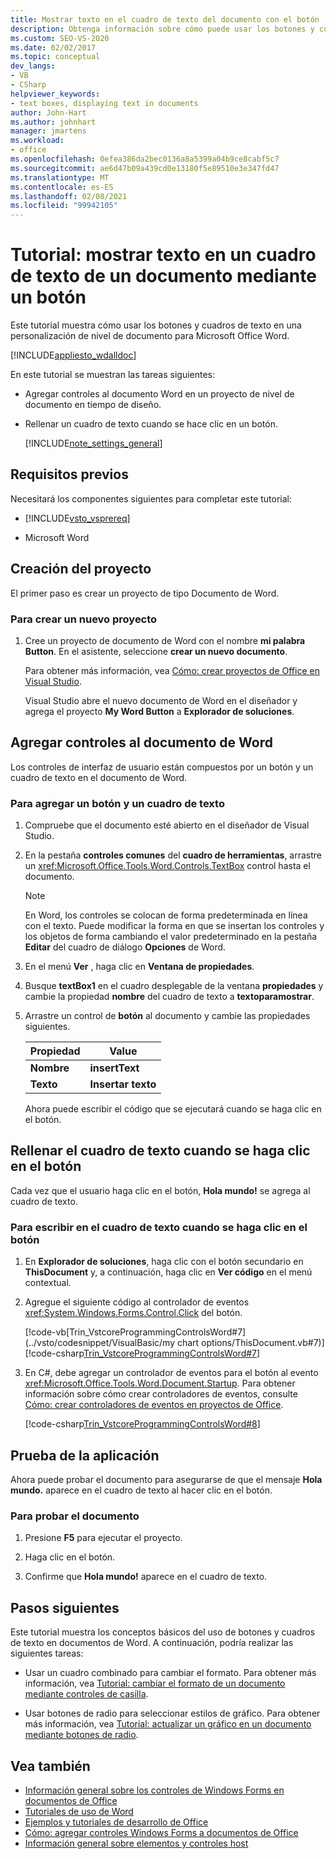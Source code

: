 ```yaml
---
title: Mostrar texto en el cuadro de texto del documento con el botón
description: Obtenga información sobre cómo puede usar los botones y cuadros de texto en una personalización de nivel de documento para Microsoft Word.
ms.custom: SEO-VS-2020
ms.date: 02/02/2017
ms.topic: conceptual
dev_langs:
- VB
- CSharp
helpviewer_keywords:
- text boxes, displaying text in documents
author: John-Hart
ms.author: johnhart
manager: jmartens
ms.workload:
- office
ms.openlocfilehash: 0efea386da2bec0136a8a5399a04b9ce8cabf5c7
ms.sourcegitcommit: ae6d47b09a439cd0e13180f5e89510e3e347fd47
ms.translationtype: MT
ms.contentlocale: es-ES
ms.lasthandoff: 02/08/2021
ms.locfileid: "99942105"
---
```

# <a name="walkthrough-display-text-in-a-text-box-in-a-document-using-a-button"></a>Tutorial: mostrar texto en un cuadro de texto de un documento mediante un botón
  Este tutorial muestra cómo usar los botones y cuadros de texto en una personalización de nivel de documento para Microsoft Office Word.

 [!INCLUDE[appliesto_wdalldoc](../vsto/includes/appliesto-wdalldoc-md.md)]

 En este tutorial se muestran las tareas siguientes:

- Agregar controles al documento Word en un proyecto de nivel de documento en tiempo de diseño.

- Rellenar un cuadro de texto cuando se hace clic en un botón.

  [!INCLUDE[note_settings_general](../sharepoint/includes/note-settings-general-md.md)]

## <a name="prerequisites"></a>Requisitos previos
 Necesitará los componentes siguientes para completar este tutorial:

- [!INCLUDE[vsto_vsprereq](../vsto/includes/vsto-vsprereq-md.md)]

- Microsoft Word

## <a name="create-the-project"></a>Creación del proyecto
 El primer paso es crear un proyecto de tipo Documento de Word.

### <a name="to-create-a-new-project"></a>Para crear un nuevo proyecto

1. Cree un proyecto de documento de Word con el nombre **mi palabra Button**. En el asistente, seleccione **crear un nuevo documento**.

     Para obtener más información, vea [Cómo: crear proyectos de Office en Visual Studio](../vsto/how-to-create-office-projects-in-visual-studio.md).

     Visual Studio abre el nuevo documento de Word en el diseñador y agrega el proyecto **My Word Button** a **Explorador de soluciones**.

## <a name="add-controls-to-the-word-document"></a>Agregar controles al documento de Word
 Los controles de interfaz de usuario están compuestos por un botón y un cuadro de texto en el documento de Word.

### <a name="to-add-a-button-and-a-text-box"></a>Para agregar un botón y un cuadro de texto

1. Compruebe que el documento esté abierto en el diseñador de Visual Studio.

2. En la pestaña **controles comunes** del **cuadro de herramientas**, arrastre un <xref:Microsoft.Office.Tools.Word.Controls.TextBox> control hasta el documento.

   > [!NOTE]
   > En Word, los controles se colocan de forma predeterminada en línea con el texto. Puede modificar la forma en que se insertan los controles y los objetos de forma cambiando el valor predeterminado en la pestaña **Editar** del cuadro de diálogo **Opciones** de Word.

3. En el menú **Ver** , haga clic en **Ventana de propiedades**.

4. Busque **textBox1** en el cuadro desplegable de la ventana **propiedades** y cambie la propiedad **nombre** del cuadro de texto a **textoparamostrar**.

5. Arrastre un control de **botón** al documento y cambie las propiedades siguientes.

   |Propiedad|Value|
   |--------------|-----------|
   |**Nombre**|**insertText**|
   |**Texto**|**Insertar texto**|

   Ahora puede escribir el código que se ejecutará cuando se haga clic en el botón.

## <a name="populate-the-text-box-when-the-button-is-clicked"></a>Rellenar el cuadro de texto cuando se haga clic en el botón
 Cada vez que el usuario haga clic en el botón, **Hola mundo!** se agrega al cuadro de texto.

### <a name="to-write-to-the-text-box-when-the-button-is-clicked"></a>Para escribir en el cuadro de texto cuando se haga clic en el botón

1. En **Explorador de soluciones**, haga clic con el botón secundario en **ThisDocument** y, a continuación, haga clic en **Ver código** en el menú contextual.

2. Agregue el siguiente código al controlador de eventos <xref:System.Windows.Forms.Control.Click> del botón.

     [!code-vb[Trin_VstcoreProgrammingControlsWord#7](../vsto/codesnippet/VisualBasic/my chart options/ThisDocument.vb#7)]
     [!code-csharp[Trin_VstcoreProgrammingControlsWord#7](../vsto/codesnippet/CSharp/Trin_VstcoreProgrammingControlsWordCS/ThisDocument.cs#7)]

3. En C#, debe agregar un controlador de eventos para el botón al evento <xref:Microsoft.Office.Tools.Word.Document.Startup>. Para obtener información sobre cómo crear controladores de eventos, consulte [Cómo: crear controladores de eventos en proyectos de Office](../vsto/how-to-create-event-handlers-in-office-projects.md).

     [!code-csharp[Trin_VstcoreProgrammingControlsWord#8](../vsto/codesnippet/CSharp/Trin_VstcoreProgrammingControlsWordCS/ThisDocument.cs#8)]

## <a name="test-the-application"></a>Prueba de la aplicación
 Ahora puede probar el documento para asegurarse de que el mensaje **Hola mundo.** aparece en el cuadro de texto al hacer clic en el botón.

### <a name="to-test-your-document"></a>Para probar el documento

1. Presione **F5** para ejecutar el proyecto.

2. Haga clic en el botón.

3. Confirme que **Hola mundo!** aparece en el cuadro de texto.

## <a name="next-steps"></a>Pasos siguientes
 Este tutorial muestra los conceptos básicos del uso de botones y cuadros de texto en documentos de Word. A continuación, podría realizar las siguientes tareas:

- Usar un cuadro combinado para cambiar el formato. Para obtener más información, vea [Tutorial: cambiar el formato de un documento mediante controles de casilla](../vsto/walkthrough-changing-document-formatting-using-checkbox-controls.md).

- Usar botones de radio para seleccionar estilos de gráfico. Para obtener más información, vea [Tutorial: actualizar un gráfico en un documento mediante botones de radio](../vsto/walkthrough-updating-a-chart-in-a-document-using-radio-buttons.md).

## <a name="see-also"></a>Vea también
- [Información general sobre los controles de Windows Forms en documentos de Office](../vsto/windows-forms-controls-on-office-documents-overview.md)
- [Tutoriales de uso de Word](../vsto/walkthroughs-using-word.md)
- [Ejemplos y tutoriales de desarrollo de Office](../vsto/office-development-samples-and-walkthroughs.md)
- [Cómo: agregar controles Windows Forms a documentos de Office](../vsto/how-to-add-windows-forms-controls-to-office-documents.md)
- [Información general sobre elementos y controles host](../vsto/host-items-and-host-controls-overview.md)
